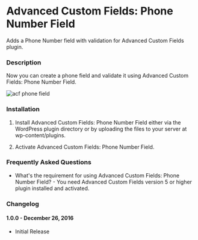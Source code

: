 # Advanced Custom Fields: Phone Number Field
Adds a Phone Number field with validation for Advanced Custom Fields plugin.

### Description ###
Now you can create a phone field and validate it using Advanced Custom Fields: Phone Number Field.

![acf phone field](https://raw.githubusercontent.com/helloideabox/acf-phone/master/screenshot.png)

### Installation ###

1. Install Advanced Custom Fields: Phone Number Field either via the WordPress plugin directory or by uploading the files to your server at wp-content/plugins.

2. Activate Advanced Custom Fields: Phone Number Field.

### Frequently Asked Questions ###
*   What's the requirement for using Advanced Custom Fields: Phone Number Field? - You need Advanced Custom Fields version 5 or higher plugin installed and activated.

### Changelog ###

#### 1.0.0 - December 26, 2016 ####
*   Initial Release

